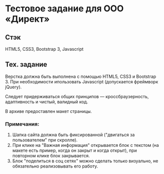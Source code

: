 # Тестовое задание для ООО «Директ»

## Cтэк
HTML5, CSS3, Bootstrap 3, Javascript

## Тех. задание
Верстка должна быть выполнена с помощью HTML5, CSS3 и Bootstrap 3.
При необходимости ипользовать Javascript (допускается фреймворк jQuery).

Следует придерживаться общих принципов — кроссбраузерность, адаптивность и чистый, валидный код.

В архиве предоставлен макет страницы.

### Примечания:
1. Шапка сайта должна быть фиксированной ("двигаться за пользователем" при скролле).
2. При клике на "Важная информация" открывается блок с текстом (на макете есть пример, когда он закрыт и когда открыт), при повторном клике блок закрывается.
3. Блок "поделиться в соц сетях" можно сделать только визуально, не обязательно реализовывать его работу.

